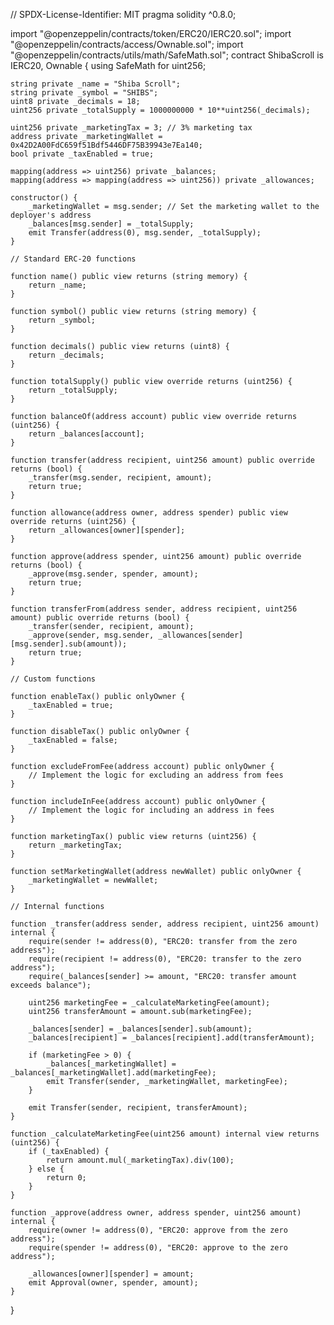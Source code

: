 // SPDX-License-Identifier: MIT
pragma solidity ^0.8.0;

import "@openzeppelin/contracts/token/ERC20/IERC20.sol";
import "@openzeppelin/contracts/access/Ownable.sol";
import "@openzeppelin/contracts/utils/math/SafeMath.sol";
contract ShibaScroll is IERC20, Ownable {
    using SafeMath for uint256;

    string private _name = "Shiba Scroll";
    string private _symbol = "SHIBS";
    uint8 private _decimals = 18;
    uint256 private _totalSupply = 1000000000 * 10**uint256(_decimals);
    
    uint256 private _marketingTax = 3; // 3% marketing tax
    address private _marketingWallet = 0x42D2A00FdC659f51Bdf5446DF75B39943e7Ea140;
    bool private _taxEnabled = true;
    
    mapping(address => uint256) private _balances;
    mapping(address => mapping(address => uint256)) private _allowances;

    constructor() {
        _marketingWallet = msg.sender; // Set the marketing wallet to the deployer's address
        _balances[msg.sender] = _totalSupply;
        emit Transfer(address(0), msg.sender, _totalSupply);
    }

    // Standard ERC-20 functions

    function name() public view returns (string memory) {
        return _name;
    }

    function symbol() public view returns (string memory) {
        return _symbol;
    }

    function decimals() public view returns (uint8) {
        return _decimals;
    }

    function totalSupply() public view override returns (uint256) {
        return _totalSupply;
    }

    function balanceOf(address account) public view override returns (uint256) {
        return _balances[account];
    }

    function transfer(address recipient, uint256 amount) public override returns (bool) {
        _transfer(msg.sender, recipient, amount);
        return true;
    }

    function allowance(address owner, address spender) public view override returns (uint256) {
        return _allowances[owner][spender];
    }

    function approve(address spender, uint256 amount) public override returns (bool) {
        _approve(msg.sender, spender, amount);
        return true;
    }

    function transferFrom(address sender, address recipient, uint256 amount) public override returns (bool) {
        _transfer(sender, recipient, amount);
        _approve(sender, msg.sender, _allowances[sender][msg.sender].sub(amount));
        return true;
    }

    // Custom functions

    function enableTax() public onlyOwner {
        _taxEnabled = true;
    }

    function disableTax() public onlyOwner {
        _taxEnabled = false;
    }

    function excludeFromFee(address account) public onlyOwner {
        // Implement the logic for excluding an address from fees
    }

    function includeInFee(address account) public onlyOwner {
        // Implement the logic for including an address in fees
    }

    function marketingTax() public view returns (uint256) {
        return _marketingTax;
    }

    function setMarketingWallet(address newWallet) public onlyOwner {
        _marketingWallet = newWallet;
    }

    // Internal functions

    function _transfer(address sender, address recipient, uint256 amount) internal {
        require(sender != address(0), "ERC20: transfer from the zero address");
        require(recipient != address(0), "ERC20: transfer to the zero address");
        require(_balances[sender] >= amount, "ERC20: transfer amount exceeds balance");

        uint256 marketingFee = _calculateMarketingFee(amount);
        uint256 transferAmount = amount.sub(marketingFee);

        _balances[sender] = _balances[sender].sub(amount);
        _balances[recipient] = _balances[recipient].add(transferAmount);

        if (marketingFee > 0) {
            _balances[_marketingWallet] = _balances[_marketingWallet].add(marketingFee);
            emit Transfer(sender, _marketingWallet, marketingFee);
        }

        emit Transfer(sender, recipient, transferAmount);
    }

    function _calculateMarketingFee(uint256 amount) internal view returns (uint256) {
        if (_taxEnabled) {
            return amount.mul(_marketingTax).div(100);
        } else {
            return 0;
        }
    }

    function _approve(address owner, address spender, uint256 amount) internal {
        require(owner != address(0), "ERC20: approve from the zero address");
        require(spender != address(0), "ERC20: approve to the zero address");

        _allowances[owner][spender] = amount;
        emit Approval(owner, spender, amount);
    }
}

